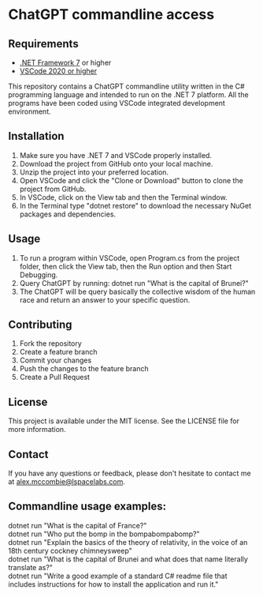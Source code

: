 ChatGPT commandline access
==========================

## Requirements
* [.NET Framework 7](https://dotnet.microsoft.com/en-us/download/dotnet-framework) or higher
* [VSCode 2020 or higher](https://code.visualstudio.com/)

This repository contains a ChatGPT commandline utility written in the C# programming language 
and intended to run on the .NET 7 platform. All the programs have been coded using 
VSCode integrated development environment.

## Installation
1. Make sure you have .NET 7 and VSCode properly installed.
2. Download the project from GitHub onto your local machine.
3. Unzip the project into your preferred location.
4. Open VSCode and click the "Clone or Download" button to clone the project from GitHub.
5. In VSCode, click on the View tab and then the Terminal window. 
6. In the Terminal type "dotnet restore" to download the necessary NuGet packages and dependencies.        

## Usage
1. To run a program within VSCode, open Program.cs from the project folder, then click the View tab, then the Run option and then Start Debugging.
2. Query ChatGPT by running:
dotnet run "What is the capital of Brunei?"
3. The ChatGPT will be query basically the collective wisdom of the human race and return an answer to your specific question.

## Contributing

1. Fork the repository
2. Create a feature branch
3. Commit your changes
4. Push the changes to the feature branch
5. Create a Pull Request

## License

This project is available under the MIT license. See the LICENSE file for more information.

## Contact
If you have any questions or feedback, please don't hesitate to contact me at <alex.mccombie@lspacelabs.com>.

Commandline usage examples:
---------------------------

dotnet run "What is the capital of France?"  
dotnet run "Who put the bomp in the bompabompabomp?"  
dotnet run "Explain the basics of the theory of relativity, in the voice of an 18th century cockney chimneysweep"  
dotnet run "What is the capital of Brunei and what does that name literally translate as?"  
dotnet run "Write a good example of a standard C# readme file that includes instructions for how to install the application and run it."  
